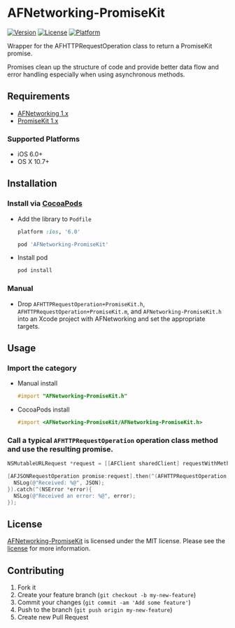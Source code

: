# AFNetworking-PromiseKit
[![Version](https://img.shields.io/cocoapods/v/AFNetworking-PromiseKit.svg?style=flat)](http://cocoapods.org/pods/AFNetworking-PromiseKit)
[![License](https://img.shields.io/cocoapods/l/AFNetworking-PromiseKit.svg?style=flat)](http://cocoapods.org/pods/AFNetworking-PromiseKit)
[![Platform](https://img.shields.io/cocoapods/p/AFNetworking-PromiseKit.svg?style=flat)](http://cocoapods.org/pods/AFNetworking-PromiseKit)

Wrapper for the AFHTTPRequestOperation class to return a PromiseKit promise.

Promises clean up the structure of code and provide better data flow
and error handling especially when using asynchronous methods.

## Requirements
* [AFNetworking 1.x](https://github.com/AFNetworking/AFNetworking)
* [PromiseKit 1.x](https://github.com/mxcl/PromiseKit)


### Supported Platforms
* iOS 6.0+
* OS X 10.7+

## Installation

### Install via [CocoaPods](https://github.com/cocoapods/cocoapods)

* Add the library to `Podfile`
  ```ruby
  platform :ios, '6.0'

  pod 'AFNetworking-PromiseKit'
  ```

* Install pod
   ```bash
   pod install
   ```

### Manual

* Drop `AFHTTPRequestOperation+PromiseKit.h`, `AFHTTPRequestOperation+PromiseKit.m`,
and `AFNetworking-PromiseKit.h` into an Xcode project with AFNetworking
and set the appropriate targets.

## Usage

### Import the category

* Manual install
  ```objective-c
  #import "AFNetworking-PromiseKit.h"
  ```

* CocoaPods install
  ```objective-c
  #import <AFNetworking-PromiseKit/AFNetworking-PromiseKit.h>
  ```

### Call a typical `AFHTTPRequestOperation` operation class method and use the resulting promise.
  ```objective-c
  NSMutableURLRequest *request = [[AFClient sharedClient] requestWithMethod:@"GET" path:@"/test.json" parameters:nil];

  [AFJSONRequestOperation promise:request].then(^(AFHTTPRequestOperation *operation, id JSON){
    NSLog(@"Received: %@", JSON);
  }).catch(^(NSError *error){
    NSLog(@"Received an error: %@", error);
  });
  ```

## License

[AFNetworking-PromiseKit](https://github.com/cmckni3/AFNetworking-PromiseKit) is licensed under the MIT license. Please see the [license](MIT-LICENSE) for more information.

## Contributing

1. Fork it
2. Create your feature branch (`git checkout -b my-new-feature`)
3. Commit your changes (`git commit -am 'Add some feature'`)
4. Push to the branch (`git push origin my-new-feature`)
5. Create new Pull Request
